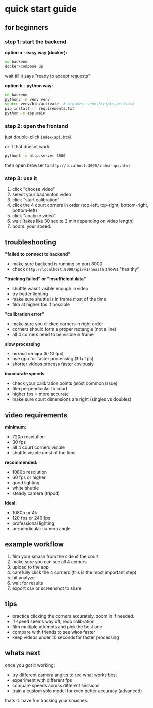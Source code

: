 # quick start guide

## for beginners

### step 1: start the backend

**option a - easy way (docker):**
```bash
cd backend
docker-compose up
```
wait till it says "ready to accept requests"

**option b - python way:**
```bash
cd backend
python3 -m venv venv
source venv/bin/activate  # windows: venv\Scripts\activate
pip install -r requirements.txt
python -m app.main
```

### step 2: open the frontend

just double-click `index-api.html`

or if that doesnt work:
```bash
python3 -m http.server 3000
```
then open browser to `http://localhost:3000/index-api.html`

### step 3: use it

1. click "choose video"
2. select your badminton video
3. click "start calibration"
4. click the 4 court corners in order (top-left, top-right, bottom-right, bottom-left)
5. click "analyze video"
6. wait (takes like 30 sec to 2 min depending on video length)
7. boom. your speed.

## troubleshooting

**"failed to connect to backend"**
- make sure backend is running on port 8000
- check `http://localhost:8000/api/v1/health` shows "healthy"

**"tracking failed" or "insufficient data"**
- shuttle wasnt visible enough in video
- try better lighting
- make sure shuttle is in frame most of the time
- film at higher fps if possible

**"calibration error"**
- make sure you clicked corners in right order
- corners should form a proper rectangle (not a line)
- all 4 corners need to be visible in frame

**slow processing**
- normal on cpu (5-10 fps)
- use gpu for faster processing (30+ fps)
- shorter videos process faster obviously

**inaccurate speeds**
- check your calibration points (most common issue)
- film perpendicular to court
- higher fps = more accurate
- make sure court dimensions are right (singles vs doubles)

## video requirements

**minimum:**
- 720p resolution
- 30 fps
- all 4 court corners visible
- shuttle visible most of the time

**recommended:**
- 1080p resolution
- 60 fps or higher
- good lighting
- white shuttle
- steady camera (tripod)

**ideal:**
- 1080p or 4k
- 120 fps or 240 fps
- professional lighting
- perpendicular camera angle

## example workflow

1. film your smash from the side of the court
2. make sure you can see all 4 corners
3. upload to the app
4. carefully click the 4 corners (this is the most important step)
5. hit analyze
6. wait for results
7. export csv or screenshot to share

## tips

- practice clicking the corners accurately. zoom in if needed.
- if speed seems way off, redo calibration
- film multiple attempts and pick the best one
- compare with friends to see whos faster
- keep videos under 10 seconds for faster processing

## whats next

once you got it working:
- try different camera angles to see what works best
- experiment with different fps
- compare speeds across different sessions
- train a custom yolo model for even better accuracy (advanced)

thats it. have fun tracking your smashes.

